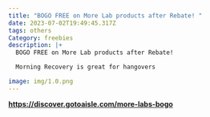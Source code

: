 ```yaml
---
title: "BOGO FREE on More Lab products after Rebate! "
date: 2023-07-02T19:49:45.317Z
tags: others
Category: freebies
description: |+
  BOGO FREE on More Lab products after Rebate!

  Morning Recovery is great for hangovers

image: img/1.0.png
---
```

**https://discover.gotoaisle.com/more-labs-bogo**